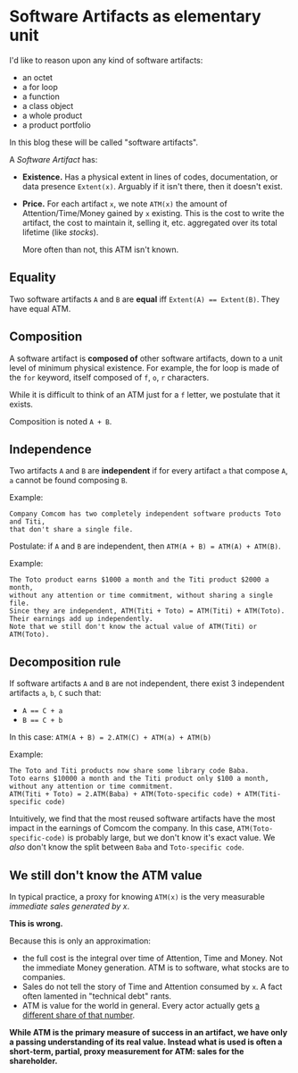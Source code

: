 # Software Artifacts as elementary unit

I'd like to reason upon any kind of software artifacts:
- an octet
- a for loop
- a function
- a class object
- a whole product
- a product portfolio

In this blog these will be called "software artifacts".

A _Software Artifact_ has:

- **Existence.** Has a physical extent in lines of codes, documentation, or data presence `Extent(x)`.
  Arguably if it isn't there, then it doesn't exist.

- **Price.** For each artifact `x`, we note `ATM(x)` the amount of Attention/Time/Money gained by `x` existing.
  This is the cost to write the artifact, the cost to maintain it, selling it, etc. aggregated over its total lifetime (like _stocks_).

  More often than not, this ATM isn't known.


## Equality

Two software artifacts `A` and `B` are **equal** iff `Extent(A) == Extent(B)`.
They have equal ATM.


## Composition

A software artifact is **composed of** other software artifacts, down to a unit level of minimum physical existence.
For example, the for loop is made of the `for` keyword, itself composed of `f`, `o`, `r` characters.

While it is difficult to think of an ATM just for a `f` letter, we postulate that it exists.

Composition is noted `A + B`.


## Independence

Two artifacts `A` and `B` are **independent** if for every artifact `a` that compose `A`, `a` cannot be found composing `B`.

Example: 
```
Company Comcom has two completely independent software products Toto and Titi,
that don't share a single file.
```


Postulate: if `A` and `B` are independent, then `ATM(A + B) = ATM(A) + ATM(B)`.


Example:
```
The Toto product earns $1000 a month and the Titi product $2000 a month, 
without any attention or time commitment, without sharing a single file.
Since they are independent, ATM(Titi + Toto) = ATM(Titi) + ATM(Toto). 
Their earnings add up independently.
Note that we still don't know the actual value of ATM(Titi) or ATM(Toto).
```


## Decomposition rule

If software artifacts `A` and `B` are not independent, there exist 3 independent artifacts `a`, `b`, `C` such that:

- `A == C + a`
- `B == C + b`

In this case: `ATM(A + B) = 2.ATM(C) + ATM(a) + ATM(b)`


Example:
```
The Toto and Titi products now share some library code Baba.
Toto earns $10000 a month and the Titi product only $100 a month, 
without any attention or time commitment.
ATM(Titi + Toto) = 2.ATM(Baba) + ATM(Toto-specific code) + ATM(Titi-specific code)
```

Intuitively, we find that the most reused software artifacts have the most impact in the earnings of Comcom the company.
In this case, `ATM(Toto-specific-code)` is probably large, but we don't know it's exact value.
We _also_ don't know the split between `Baba` and `Toto-specific code`.


## We still don't know the ATM value

In typical practice, a proxy for knowing `ATM(x)` is the very measurable _immediate sales generated by x_.

**This is wrong.**

Because this is only an approximation:
- the full cost is the integral over time of Attention, Time and Money. Not the immediate Money generation.
  ATM is to software, what stocks are to companies.
- Sales do not tell the story of Time and Attention consumed by `x`. A fact often lamented in "technical debt" rants.
- ATM is value for the world in general. Every actor actually gets [a different share of that number](#Who-owns-software?).

**While ATM is the primary measure of success in an artifact, we have only a passing understanding of its real value. Instead what is used is often a short-term, partial, proxy measurement for ATM: sales for the shareholder.**